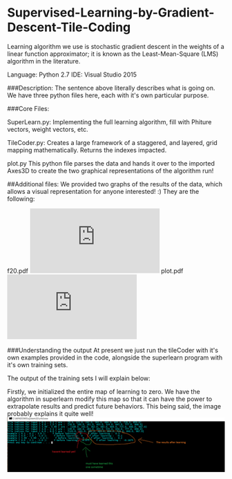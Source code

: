 # Supervised-Learning-by-Gradient-Descent-Tile-Coding
Learning algorithm we use is stochastic gradient descent in the weights of a linear function approximator; it is known as the Least-Mean-Square (LMS) algorithm in the literature. 

Language: Python 2.7
IDE: Visual Studio 2015

###Description:
The sentence above literally describes what is going on. We have three python files here, each with it's own particular purpose.


###Core Files:

SuperLearn.py: Implementing the full learning algorithm, fill with Phiture vectors, weight vectors, etc. 

TileCoder.py: Creates a large framework of a staggered, and layered, grid mapping mathematically. Returns the indexes impacted.

plot.py
             This python file parses the data and hands it over to the imported Axes3D to create the two graphical representations of the algorithm run! 


##Additional files:
We provided two graphs of the results of the data, which allows a visual representation for anyone interested! :)
They are the following:

f20.pdf
![](https://github.com/ctevans/Supervised-Learning-by-Gradient-Descent-Tile-Coding/blob/master/tileCodingProject!/tileCodingProject!/f20.pdf)
plot.pdf
![](https://github.com/ctevans/Supervised-Learning-by-Gradient-Descent-Tile-Coding/blob/master/tileCodingProject!/tileCodingProject!/plot.pdf)


###Understanding the output
At present we just run the tileCoder with it's own examples provided in the code, alongside the superlearn program with it's own training sets.

The output of the training sets I will explain below:

Firstly, we initialized the entire map of learning to zero. We have the algorithm in superlearn modify this map so that it can have the power to extrapolate results and predict future behaviors. This being said, the image probably explains it quite well!
![](https://raw.githubusercontent.com/ctevans/Supervised-Learning-by-Gradient-Descent-Tile-Coding/master/tileCodingProject!/supervisedLearningOutput.png)
